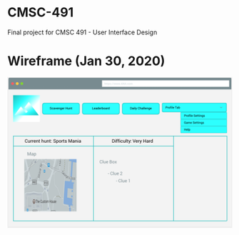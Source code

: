 # CMSC-491
Final project for CMSC 491 - User Interface Design

# Wireframe (Jan 30, 2020)
![wireframe_jan30_2020](images/wireframe_jan30_2020.png)
